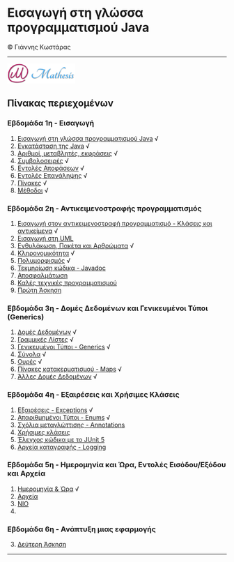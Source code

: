 # Εισαγωγή στη γλώσσα προγραμματισμού Java 
© Γιάννης Κωστάρας

---

[![Mathesis](../assets/mathesis.png)](http://mathesis.cup.gr)

## Πίνακας περιεχομένων
### Εβδομάδα 1η - Εισαγωγή
1. [Εισαγωγή στη γλώσσα προγραμματισμού Java](Week1/1.1-JavaHistory/README.md) √
2. [Εγκατάσταση της Java](Week1/1.2-Installation/README.md) √
3. [Αριθμοί, μεταβλητές, εκφράσεις](Week1/1.3-JavaBasics/README.md) √
4. [Συμβολοσειρές](Week1/1.4-Strings/README.md) √
5. [Εντολές Αποφάσεων](Week1/1.5-ControlStatements/README.md) √
6. [Εντολές Επανάληψης](Week1/1.6-Loops/README.md) √
7. [Πίνακες](Week1/1.7-Arrays/README.md) √
8. [Μέθοδοι](Week1/1.8-Methods/README.md) √ 

### Εβδομάδα 2η - Αντικειμενοστραφής προγραμματισμός
1. [Εισαγωγή στον αντικειμενοστραφή προγραμματισμό - Κλάσεις και αντικείμενα](Week2/2.1-OOP/README.md) √
2. [Εισαγωγή στη UML](Week2/2.2-UML/README.md) 
3. [Ενθυλάκωση, Πακέτα και Αρθρώματα](Week2/2.3-Encapsulation/README.md) √
4. [Κληρονομικότητα](Week2/2.4-Inheritance/README.md) √
5. [Πολυμορφισμός](Week2/2.5-Polymorphism/README.md) √
6. [Τεκμηρίωση κώδικα - Javadoc](Week2/2.6-Javadoc/README.md)
7. [Αποσφαλμάτωση](Week2/2.7-Debugging/README.md) 
8. [Καλές τεχνικές προγραμματισμού](Week2/2.8-BestPractices/README.md)
9. [Πρώτη Άσκηση](Week2/2.9-Exercise1/README.md)

### Εβδομάδα 3η - Δομές Δεδομένων και Γενικευμένοι Τύποι (Generics)
1. [Δομές Δεδομένων](Week3/3.1-DataStructures/README.md) √
2. [Γραμμικές Λίστες](Week3/3.2-Lists/README.md) √
3. [Γενικευμένοι Τύποι - Generics](Week3/3.3-Generics/README.md) √
4. [Σύνολα](Week3/3.4-Sets/README.md) √
5. [Ουρές](Week3/3.5-Queues/README.md) √
6. [Πίνακες κατακερματισμού - Maps](Week3/3.6-Maps/README.md) √
7. [Άλλες Δομές Δεδομένων](Week3/3.7-OtherCollections/README.md) √

### Εβδομάδα 4η - Εξαιρέσεις και Χρήσιμες Κλάσεις
1. [Εξαιρέσεις - Exceptions](Week4/4.1-Exceptions/README.md) √
2. [Απαριθμημένοι Τύποι - Enums](Week4/4.2-Enums/README.md) √
3. [Σχόλια μεταγλώττισης - Annotations](Week4/4.3-Annotations/README.md)
4. [Χρήσιμες κλάσεις](Week4/4.4-UsefulClasses/README.md)
4. [Έλεγχος κώδικα με το JUnit 5](Week4/4.5-JUnit/README.md)
5. [Αρχεία καταγραφής - Logging](Week4/4.6-Logging/README.md)

### Εβδομάδα 5η - Ημερομηνία και Ώρα, Εντολές Εισόδου/Εξόδου και Αρχεία
1. [Ημερομηνία & Ώρα](Week5/5.1-Date-Time/README.md) √
2. [Αρχεία](Week5/5.2-Files/README.md) 
3. [NIO](Week5/5.3-NIO/README.md) 
4. 


### Εβδομάδα 6η - Ανάπτυξη μιας εφαρμογής 

3. [Δεύτερη Άσκηση](Week6/6.3-Exercise2/README.md)
---